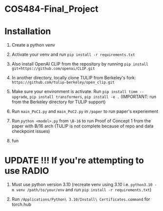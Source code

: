 # COS484-Final_Project

# Installation
1. Create a python venv

2. Activate your venv and run `pip install -r requirements.txt`

3. Also install OpenAI CLIP from the repository by running `pip install git+https://github.com/openai/CLIP.git`

4. In another directory, locally clone TULIP from Berkeley's fork: `https://github.com/tulip-berkeley/open_clip.git`

5. Make sure your environment is activate. Run `pip install timm --upgrade`, 
`pip install transformers`, `pip install -e .` (IMPORTANT: run from the Berkeley directory for TULIP support)

6. Run `main_PoC1.py` and `main_PoC2.py` in `/paper` to run paper's experiement

7. Run `python <model>.py` from `\B-16` to run Proof of Concept 1 from the paper with B/16 arch (TULIP is 
not complete because of repo and data checkpoint issues)

8. fun

# UPDATE !!! If you're attempting to use RADIO
1. Must use python version 3.10 (recreate venv using 3.10 i.e. `python3.10 -m venv /path/to/your/env` and run `pip install -r requirements.txt`)

2. Run `/Applications/Python\ 3.10/Install\ Certificates.command` for torch.hub